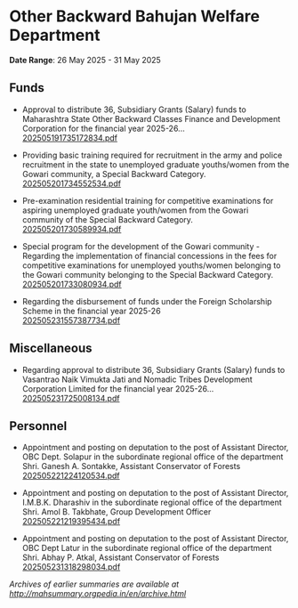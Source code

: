 # Other Backward Bahujan Welfare Department

**Date Range**: 26 May 2025 - 31 May 2025


## Funds
- Approval to distribute 36, Subsidiary Grants (Salary) funds to Maharashtra State Other Backward Classes Finance and Development Corporation for the financial year 2025-26...\
  [202505191735172834.pdf](https://gr.maharashtra.gov.in/Site/Upload/Government%20Resolutions/English/202505191735172834.pdf)

- Providing basic training required for recruitment in the army and police recruitment in the state to unemployed graduate youths/women from the Gowari community, a Special Backward Category.\
  [202505201734552534.pdf](https://gr.maharashtra.gov.in/Site/Upload/Government%20Resolutions/English/202505201734552534.pdf)

- Pre-examination residential training for competitive examinations for aspiring unemployed graduate youth/women from the Gowari community of the Special Backward Category.\
  [202505201730589934.pdf](https://gr.maharashtra.gov.in/Site/Upload/Government%20Resolutions/English/202505201730589934.pdf)

- Special program for the development of the Gowari community - Regarding the implementation of financial concessions in the fees for competitive examinations for unemployed youths/women belonging to the Gowari community belonging to the Special Backward Category.\
  [202505201733080934.pdf](https://gr.maharashtra.gov.in/Site/Upload/Government%20Resolutions/English/202505201733080934.pdf)

- Regarding the disbursement of funds under the Foreign Scholarship Scheme in the financial year 2025-26\
  [202505231557387734.pdf](https://gr.maharashtra.gov.in/Site/Upload/Government%20Resolutions/English/202505231557387734.pdf)

## Miscellaneous
- Regarding approval to distribute 36, Subsidiary Grants (Salary) funds to Vasantrao Naik Vimukta Jati and Nomadic Tribes Development Corporation Limited for the financial year 2025-26...\
  [202505231725008134.pdf](https://gr.maharashtra.gov.in/Site/Upload/Government%20Resolutions/English/202505231725008134.pdf)

## Personnel
- Appointment and posting on deputation to the post of Assistant Director, OBC Dept. Solapur in the subordinate regional office of the department Shri. Ganesh A. Sontakke, Assistant Conservator of Forests\
  [202505221224120534.pdf](https://gr.maharashtra.gov.in/Site/Upload/Government%20Resolutions/English/202505221224120534.pdf)

- Appointment and posting on deputation to the post of Assistant Director, I.M.B.K. Dharashiv in the subordinate regional office of the department Shri. Amol B. Takbhate, Group Development Officer\
  [202505221219395434.pdf](https://gr.maharashtra.gov.in/Site/Upload/Government%20Resolutions/English/202505221219395434.pdf)

- Appointment and posting on deputation to the post of Assistant Director, OBC Dept Latur in the subordinate regional office of the department Shri. Abhay P. Atkal, Assistant Conservator of Forests\
  [202505231318298034.pdf](https://gr.maharashtra.gov.in/Site/Upload/Government%20Resolutions/English/202505231318298034.pdf)


*Archives of earlier summaries are available at http://mahsummary.orgpedia.in/en/archive.html*
